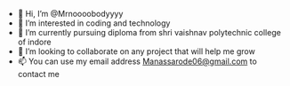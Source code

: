 - 👋 Hi, I’m @Mrnoooobodyyyy
- 👀 I’m interested in coding and technology
- 🌱 I’m currently pursuing diploma from shri vaishnav polytechnic college of indore  
- 💞️ I’m looking to collaborate on any project that will help me grow 
- 📫 You can use my email address Manassarode06@gmail.com to contact me 

<!---
Mrnoooobodyyyy/Mrnoooobodyyyy is a ✨ special ✨ repository because its `README.md` (this file) appears on your GitHub profile.
You can click the Preview link to take a look at your changes.
--->
